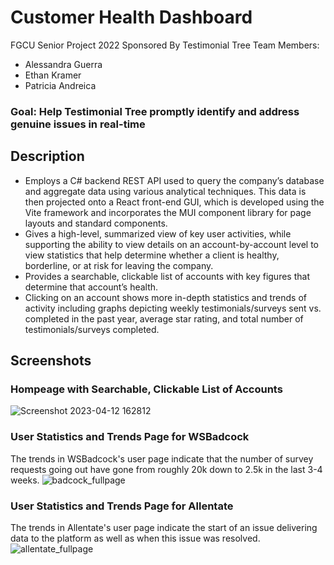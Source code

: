 # Customer Health Dashboard

FGCU Senior Project 2022 Sponsored By Testimonial Tree
Team Members:
- Alessandra Guerra
- Ethan Kramer
- Patricia Andreica
### Goal: Help Testimonial Tree promptly identify and address genuine issues in real-time
## Description
* Employs a C# backend REST API used to query the company’s database and aggregate data using various analytical techniques. This data is then projected onto a React front-end GUI, which is developed using the Vite framework and incorporates the MUI component library for page layouts and standard components.
* Gives a high-level, summarized view of key user activities, while supporting the ability to view details on an account-by-account level to view statistics that help determine whether a client is healthy, borderline, or at risk for leaving the company.
* Provides a searchable, clickable list of accounts with key figures that determine that account’s health.
* Clicking on an account shows more in-depth statistics and trends of activity including graphs depicting weekly testimonials/surveys sent vs. completed in the past year, average star rating, and total number of testimonials/surveys completed.

## Screenshots

### Hompeage with Searchable, Clickable List of Accounts
![Screenshot 2023-04-12 162812](https://user-images.githubusercontent.com/62119661/231651864-b875d7c2-3c62-4527-9ce2-ccc85ac603bd.png)

### User Statistics and Trends Page for WSBadcock
The trends in WSBadcock's user page indicate that the number of survey requests going out have gone from roughly 20k down to 2.5k in the last 3-4 weeks.
![badcock_fullpage](https://user-images.githubusercontent.com/62119661/231655261-1eef58c6-466c-4e95-88be-7b4ac968eaea.png)

### User Statistics and Trends Page for Allentate
The trends in Allentate's user page indicate the start of an issue delivering data to the platform as well as when this issue was resolved.
![allentate_fullpage](https://user-images.githubusercontent.com/62119661/231655302-9eef2cab-d11b-4055-a7a3-8693f9bf5d0d.png)

